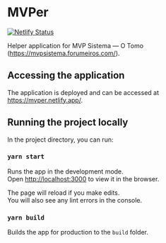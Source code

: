 # MVPer

[![Netlify Status](https://api.netlify.com/api/v1/badges/f5791722-1ed3-4c9e-b865-e9149fab9998/deploy-status)](https://app.netlify.com/sites/mvper/deploys)

Helper application for MVP Sistema — O Tomo (https://mvpsistema.forumeiros.com/).

## Accessing the application

The application is deployed and can be accessed at https://mvper.netlify.app/.

## Running the project locally

In the project directory, you can run:

### `yarn start`
Runs the app in the development mode.\
Open [http://localhost:3000](http://localhost:3000) to view it in the browser.

The page will reload if you make edits.\
You will also see any lint errors in the console.

### `yarn build`

Builds the app for production to the `build` folder.
